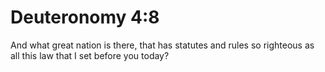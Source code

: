 # Deuteronomy 4:8

And what great nation is there, that has statutes and rules so righteous as all this law that I set before you today?
